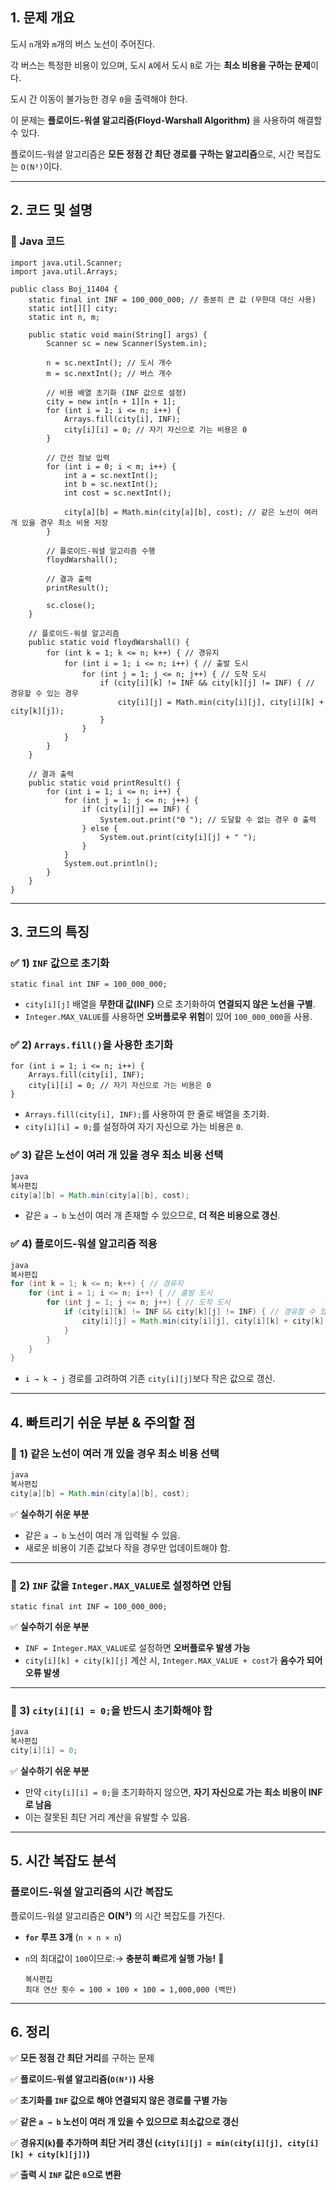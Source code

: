 ## **1. 문제 개요**

도시 `n`개와 `m`개의 버스 노선이 주어진다.

각 버스는 특정한 비용이 있으며, 도시 `A`에서 도시 `B`로 가는 **최소 비용을 구하는 문제**이다.

도시 간 이동이 불가능한 경우 `0`을 출력해야 한다.

이 문제는 **플로이드-워셜 알고리즘(Floyd-Warshall Algorithm)** 을 사용하여 해결할 수 있다.

플로이드-워셜 알고리즘은 **모든 정점 간 최단 경로를 구하는 알고리즘**으로, 시간 복잡도는 `O(N³)`이다.

---

## **2. 코드 및 설명**

### **📌 Java 코드**

```
import java.util.Scanner;
import java.util.Arrays;

public class Boj_11404 {
    static final int INF = 100_000_000; // 충분히 큰 값 (무한대 대신 사용)
    static int[][] city;
    static int n, m;

    public static void main(String[] args) {
        Scanner sc = new Scanner(System.in);

        n = sc.nextInt(); // 도시 개수
        m = sc.nextInt(); // 버스 개수

        // 비용 배열 초기화 (INF 값으로 설정)
        city = new int[n + 1][n + 1];
        for (int i = 1; i <= n; i++) {
            Arrays.fill(city[i], INF);
            city[i][i] = 0; // 자기 자신으로 가는 비용은 0
        }

        // 간선 정보 입력
        for (int i = 0; i < m; i++) {
            int a = sc.nextInt();
            int b = sc.nextInt();
            int cost = sc.nextInt();

            city[a][b] = Math.min(city[a][b], cost); // 같은 노선이 여러 개 있을 경우 최소 비용 저장
        }

        // 플로이드-워셜 알고리즘 수행
        floydWarshall();

        // 결과 출력
        printResult();

        sc.close();
    }

    // 플로이드-워셜 알고리즘
    public static void floydWarshall() {
        for (int k = 1; k <= n; k++) { // 경유지
            for (int i = 1; i <= n; i++) { // 출발 도시
                for (int j = 1; j <= n; j++) { // 도착 도시
                    if (city[i][k] != INF && city[k][j] != INF) { // 경유할 수 있는 경우
                        city[i][j] = Math.min(city[i][j], city[i][k] + city[k][j]);
                    }
                }
            }
        }
    }

    // 결과 출력
    public static void printResult() {
        for (int i = 1; i <= n; i++) {
            for (int j = 1; j <= n; j++) {
                if (city[i][j] == INF) {
                    System.out.print("0 "); // 도달할 수 없는 경우 0 출력
                } else {
                    System.out.print(city[i][j] + " ");
                }
            }
            System.out.println();
        }
    }
}

```

---

## **3. 코드의 특징**

### **✅ 1) `INF` 값으로 초기화**

```
static final int INF = 100_000_000;

```

- `city[i][j]` 배열을 **무한대 값(INF)** 으로 초기화하여 **연결되지 않은 노선을 구별**.
- `Integer.MAX_VALUE`를 사용하면 **오버플로우 위험**이 있어 `100_000_000`을 사용.

### **✅ 2) `Arrays.fill()`을 사용한 초기화**

```
for (int i = 1; i <= n; i++) {
    Arrays.fill(city[i], INF);
    city[i][i] = 0; // 자기 자신으로 가는 비용은 0
}

```

- `Arrays.fill(city[i], INF);`를 사용하여 한 줄로 배열을 초기화.
- `city[i][i] = 0;`를 설정하여 자기 자신으로 가는 비용은 `0`.

### **✅ 3) 같은 노선이 여러 개 있을 경우 최소 비용 선택**

```java
java
복사편집
city[a][b] = Math.min(city[a][b], cost);

```

- 같은 `a → b` 노선이 여러 개 존재할 수 있으므로, **더 적은 비용으로 갱신**.

### **✅ 4) 플로이드-워셜 알고리즘 적용**

```java
java
복사편집
for (int k = 1; k <= n; k++) { // 경유지
    for (int i = 1; i <= n; i++) { // 출발 도시
        for (int j = 1; j <= n; j++) { // 도착 도시
            if (city[i][k] != INF && city[k][j] != INF) { // 경유할 수 있는 경우
                city[i][j] = Math.min(city[i][j], city[i][k] + city[k][j]);
            }
        }
    }
}

```

- `i → k → j` 경로를 고려하여 기존 `city[i][j]`보다 작은 값으로 갱신.

---

## **4. 빠트리기 쉬운 부분 & 주의할 점**

### **🚨 1) 같은 노선이 여러 개 있을 경우 최소 비용 선택**

```java
java
복사편집
city[a][b] = Math.min(city[a][b], cost);

```

✅ **실수하기 쉬운 부분**

- 같은 `a → b` 노선이 여러 개 입력될 수 있음.
- 새로운 비용이 기존 값보다 작을 경우만 업데이트해야 함.

---

### **🚨 2) `INF` 값을 `Integer.MAX_VALUE`로 설정하면 안됨**

```
static final int INF = 100_000_000;

```

✅ **실수하기 쉬운 부분**

- `INF = Integer.MAX_VALUE`로 설정하면 **오버플로우 발생 가능**
- `city[i][k] + city[k][j]` 계산 시, `Integer.MAX_VALUE + cost`가 **음수가 되어 오류 발생**

---

### **🚨 3) `city[i][i] = 0;`을 반드시 초기화해야 함**

```java
java
복사편집
city[i][i] = 0;

```

✅ **실수하기 쉬운 부분**

- 만약 `city[i][i] = 0;`을 초기화하지 않으면, **자기 자신으로 가는 최소 비용이 INF로 남음**
- 이는 잘못된 최단 거리 계산을 유발할 수 있음.

---

## **5. 시간 복잡도 분석**

### **플로이드-워셜 알고리즘의 시간 복잡도**

플로이드-워셜 알고리즘은 **O(N³)** 의 시간 복잡도를 가진다.

- **`for` 루프 3개** (`n × n × n`)
- `n`의 최대값이 `100`이므로:→ **충분히 빠르게 실행 가능!** 🚀
    
    ```
    복사편집
    최대 연산 횟수 = 100 × 100 × 100 = 1,000,000 (백만)
    
    ```
    

---

## **6. 정리**

✅ **모든 정점 간 최단 거리**를 구하는 문제

✅ **플로이드-워셜 알고리즘(`O(N³)`) 사용**

✅ **초기화를 `INF` 값으로 해야 연결되지 않은 경로를 구별 가능**

✅ **같은 `a → b` 노선이 여러 개 있을 수 있으므로 최소값으로 갱신**

✅ **경유지(`k`)를 추가하며 최단 거리 갱신 (`city[i][j] = min(city[i][j], city[i][k] + city[k][j])`)**

✅ **출력 시 `INF` 값은 `0`으로 변환**